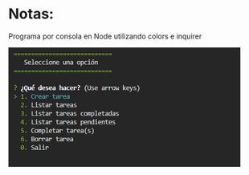 # Notas: 
Programa por consola en Node utilizando colors e inquirer

![alt text](./images/preview.png)
